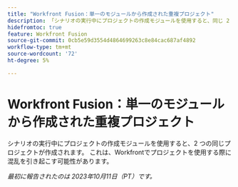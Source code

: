 ```yaml
---
title: "Workfront Fusion：単一のモジュールから作成された重複プロジェクト"
description: 「シナリオの実行中にプロジェクトの作成モジュールを使用すると、同じ 2 つのプロジェクトが作成されます。 これは、Workfrontでプロジェクトを使用する際に混乱を引き起こす可能性があります。」
hidefromtoc: true
feature: Workfront Fusion
source-git-commit: 0cb5e59d3554d4864699263c8e84cac687af4892
workflow-type: tm+mt
source-wordcount: '72'
ht-degree: 5%

---
```



# Workfront Fusion：単一のモジュールから作成された重複プロジェクト

<!--Fusion, WF TOCs-->

シナリオの実行中にプロジェクトの作成モジュールを使用すると、2 つの同じプロジェクトが作成されます。 これは、Workfrontでプロジェクトを使用する際に混乱を引き起こす可能性があります。

_最初に報告されたのは 2023年10月11日（PT）です。_
